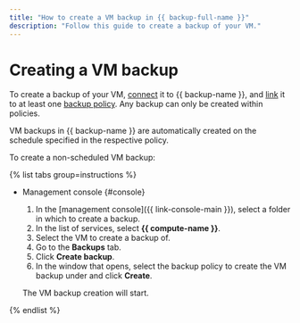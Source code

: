 ```yaml
---
title: "How to create a VM backup in {{ backup-full-name }}"
description: "Follow this guide to create a backup of your VM."
---
```


# Creating a VM backup

To create a backup of your VM, [connect](../../concepts/vm-connection.md) it to {{ backup-name }}, and [link](../policy-vm/attach-and-detach-vm.md#attach-vm) it to at least one [backup policy](../../concepts/policy.md). Any backup can only be created within policies.

VM backups in {{ backup-name }} are automatically created on the schedule specified in the respective policy.

To create a non-scheduled VM backup:

{% list tabs group=instructions %}

- Management console {#console}

  1. In the [management console]({{ link-console-main }}), select a folder in which to create a backup.
  1. In the list of services, select **{{ compute-name }}**.
  1. Select the VM to create a backup of.
  1. Go to the **Backups** tab.
  1. Click **Create backup**.
  1. In the window that opens, select the backup policy to create the VM backup under and click **Create**.

  The VM backup creation will start.

{% endlist %}